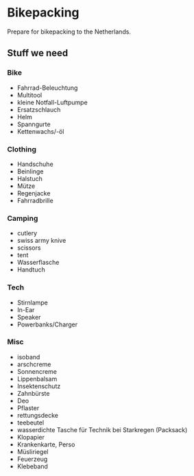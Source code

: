 # Bikepacking

Prepare for bikepacking to the Netherlands.

## Stuff we need

### Bike

- Fahrrad-Beleuchtung
- Multitool
- kleine Notfall-Luftpumpe
- Ersatzschlauch
- Helm
- Spanngurte
- Kettenwachs/-öl
  
### Clothing

- Handschuhe
- Beinlinge
- Halstuch
- Mütze
- Regenjacke
- Fahrradbrille

### Camping

- cutlery
- swiss army knive
- scissors
- tent
- Wasserflasche
- Handtuch

### Tech

- Stirnlampe
- In-Ear
- Speaker
- Powerbanks/Charger


### Misc

- isoband
- arschcreme
- Sonnencreme
- Lippenbalsam
- Insektenschutz
- Zahnbürste
- Deo
- Pflaster
- rettungsdecke
- teebeutel
- wasserdichte Tasche für Technik bei Starkregen (Packsack)
- Klopapier
- Krankenkarte, Perso
- Müsliriegel
- Feuerzeug
- Klebeband
